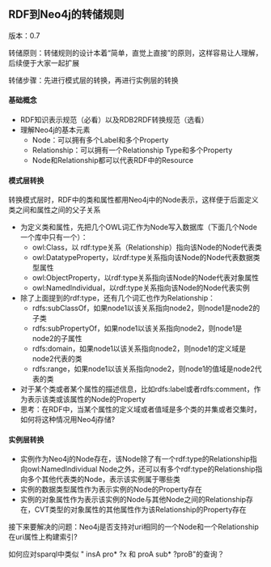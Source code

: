 ## RDF到Neo4j的转储规则 ##

版本：0.7

转储原则：转储规则的设计本着“简单，直觉上直接”的原则，这样容易让人理解，后续便于大家一起扩展

转储步骤：先进行模式层的转换，再进行实例层的转换

#### 基础概念 ####

+ RDF知识表示规范（必看）以及RDB2RDF转换规范（选看）
+ 理解Neo4j的基本元素
  + Node：可以拥有多个Label和多个Property
  + Relationship：可以拥有一个Relationship Type和多个Property
  + Node和Relationship都可以代表RDF中的Resource

#### 模式层转换 ####

​    转换模式层时，RDF中的类和属性都用Neo4j中的Node表示，这样便于后面定义类之间和属性之间的父子关系

+ 为定义类和属性，先把几个OWL词汇作为Node写入数据库（下面几个Node一个库中只有一个）：
  + owl:Class，以 rdf:type关系（Relationship）指向该Node的Node代表类
  + owl:DatatypeProperty，以rdf:type关系指向该Node的Node代表数据类型属性
  + owl:ObjectProperty，以rdf:type关系指向该Node的Node代表对象属性
  + owl:NamedIndividual，以rdf:type关系指向该Node的Node代表实例
+ 除了上面提到的rdf:type，还有几个词汇也作为Relationship：
  + rdfs:subClassOf，如果node1以该关系指向node2，则node1是node2的子类
  + rdfs:subPropertyOf，如果node1以该关系指向node2，则node1是node2的子属性
  + rdfs:domain，如果node1以该关系指向node2，则node1的定义域是node2代表的类
  + rdfs:range，如果node1以该关系指向node2，则node1的值域是node2代表的类
+ 对于某个类或者某个属性的描述信息，比如rdfs:label或者rdfs:comment，作为表示该类或该属性的Node的Property
+ 思考：在RDF中，当某个属性的定义域或者值域是多个类的并集或者交集时，如何将这种情况用Neo4j存储?

#### 实例层转换 ####

+ 实例作为Neo4j的Node存在，该Node除了有一个rdf:type的Relationship指向owl:NamedIndividual Node之外，还可以有多个rdf:type的Relationship指向多个其他代表类的Node，表示该实例属于哪些类
+ 实例的数据类型属性作为表示实例的Node的Property存在
+ 实例的对象属性作为表示该实例的Node与其他Node之间的Relationship存在，CVT类型的对象属性的其他属性作为该Relationship的Property存在

接下来要解决的问题：Neo4j是否支持对uri相同的一个Node和一个Relationship在uri属性上构建索引?

如何应对sparql中类似 " insA pro* ?x   和 proA  sub*  ?proB"的查询？